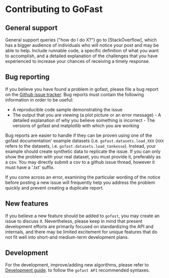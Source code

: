 
Contributing to GoFast 
=======================

General support
----------------

General support queries ("how do I do X?") go to [StackOverflow], which has a bigger audience 
of individuals who will notice your post and may be able to help. Include runnable code, a 
specific definition of what you want to accomplish, and a detailed explanation of the challenges 
that you have experienced to increase your chances of receiving a timely response.

Bug reporting
---------------

If you believe you have found a problem in gofast, please file a bug report on 
the [Github issue tracker](https://github.com/WEgeophysics/gofast/issues/new). Bug reports must contain the 
following information in order to be useful:

- A reproducible code sample demonstrating the issue
- The output that you are viewing (a plot picture or an error message) - A detailed explanation of why you 
  believe something is incorrect - The versions of gofast and matplotlib with which you are working

Bug reports are easier to handle if they can be proven using one of the gofast documentation' 
example datasets (i.e. ``gofast.datasets.load_XXX`` (``XXX`` refers to the datasets, i.e. ``gofast.datasets.load_tankesse``). 
Instead, your example should create synthetic data to replicate the issue. If you can only show the problem 
with your real dataset, you must provide it, preferably as a csv. You may directly submit a csv to a github 
issue thread, however it must have a '.txt' suffix.

If you come across an error, examining the particular wording of the notice before posting a new 
issue will frequently help you address the problem quickly and prevent creating a duplicate report.


New features
-------------

If you believe a new feature should be added to ``gofast``, you may create an issue to discuss it. Nevertheless, 
please keep in mind that present development efforts are primarily focused on standardizing the API and internals, 
and there may be limited excitement for unique features that do not fit well into short-and medium-term development 
plans.

Development  
-------------

For the development, improve/adding new algorithms, please refer to [Development guide](https://gofast.readthedocs.io/en/latest/development.html). 
to follow the ``gofast API`` recommended syntaxes. 
